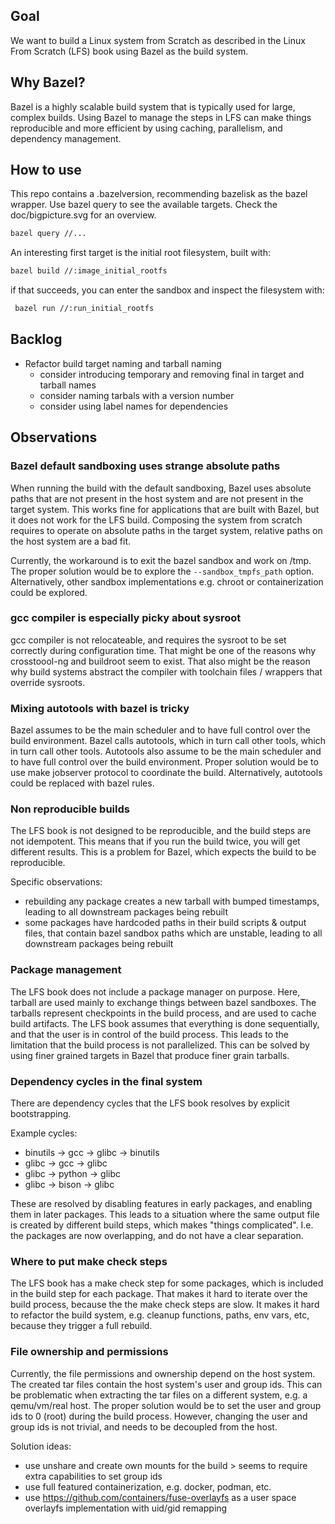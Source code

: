 ## Goal

We want to build a Linux system from Scratch as described in the Linux From Scratch (LFS) book using Bazel as the build system.

## Why Bazel?

Bazel is a highly scalable build system that is typically used for large, complex builds. Using Bazel to manage the steps in LFS can make things reproducible and more efficient by using caching, parallelism, and dependency management.

## How to use

This repo contains a .bazelversion, recommending bazelisk as the bazel wrapper.
Use bazel query to see the available targets. Check the doc/bigpicture.svg for an overview.

```bash
bazel query //...
```

An interesting first target is the initial root filesystem, built with:

```bash
bazel build //:image_initial_rootfs
```

if that succeeds, you can enter the sandbox and inspect the filesystem with:

```bash
 bazel run //:run_initial_rootfs
```

## Backlog
- Refactor build target naming and tarball naming
  - consider introducing temporary and removing final in target and tarball names
  - consider naming tarbals with a version number
  - consider using label names for dependencies

## Observations

### Bazel default sandboxing uses strange absolute paths

When running the build with the default sandboxing, Bazel uses absolute paths that are not present in the host system and are not present in the target system. This works fine for applications that are built with Bazel, but it does not work for the LFS build.
Composing the system from scratch requires to operate on absolute paths in the target system, relative paths on the host system are a bad fit.

Currently, the workaround is to exit the bazel sandbox and work on /tmp.
The proper solution would be to explore the `--sandbox_tmpfs_path` option.
Alternatively, other sandbox implementations e.g. chroot or containerization could be explored.

### gcc compiler is especially picky about sysroot

gcc compiler is not relocateable, and requires the sysroot to be set correctly during configuration time.
That might be one of the reasons why crosstoool-ng and buildroot seem to exist.
That also might be the reason why build systems abstract the compiler with toolchain files / wrappers that override sysroots.

### Mixing autotools with bazel is tricky

Bazel assumes to be the main scheduler and to have full control over the build environment.
Bazel calls autotools, which in turn call other tools, which in turn call other tools.
Autotools also assume to be the main scheduler and to have full control over the build environment.
Proper solution would be to use make jobserver protocol to coordinate the build.
Alternatively, autotools could be replaced with bazel rules.

### Non reproducible builds

The LFS book is not designed to be reproducible, and the build steps are not idempotent. This means that if you run the build twice, you will get different results. This is a problem for Bazel, which expects the build to be reproducible.

Specific observations:
- rebuilding any package creates a new tarball with bumped timestamps, leading to all downstream packages being rebuilt
- some packages have hardcoded paths in their build scripts & output files, that contain bazel sandbox paths which are unstable, leading to all downstream packages being rebuilt

### Package management

The LFS book does not include a package manager on purpose. Here, tarball are used mainly to exchange things between bazel sandboxes.
The tarballs represent checkpoints in the build process, and are used to cache build artifacts.
The LFS book assumes that everything is done sequentially, and that the user is in control of the build process.
This leads to the limitation that the build process is not parallelized.
This can be solved by using finer grained targets in Bazel that produce finer grain tarballs.

### Dependency cycles in the final system

There are dependency cycles that the LFS book resolves by explicit bootstrapping.

Example cycles:
- binutils -> gcc -> glibc -> binutils
- glibc -> gcc -> glibc
- glibc -> python -> glibc
- glibc -> bison -> glibc

These are resolved by disabling features in early packages, and enabling them in later packages.
This leads to a situation where the same output file is created by different build steps, which makes "things complicated".
I.e. the packages are now overlapping, and do not have a clear separation.

### Where to put make check steps

The LFS book has a make check step for some packages, which is included in the build step for each package.
That makes it hard to iterate over the build process, because the the make check steps are slow.
It makes it hard to refactor the build system, e.g. cleanup functions, paths, env vars, etc, because they trigger a full rebuild.

### File ownership and permissions 

Currently, the file permissions and ownership depend on the host system. The created tar files contain the host system's user and group ids. This can be problematic when extracting the tar files on a different system, e.g. a qemu/vm/real host. The proper solution would be to set the user and group ids to 0 (root) during the build process. However, changing the user and group ids is not trivial, and needs to be decoupled from the host.

Solution ideas:
* use unshare and create own mounts for the build > seems to require extra capabilities to set group ids
* use full featured containerization, e.g. docker, podman, etc.
* use https://github.com/containers/fuse-overlayfs as a user space overlayfs implementation with uid/gid remapping
